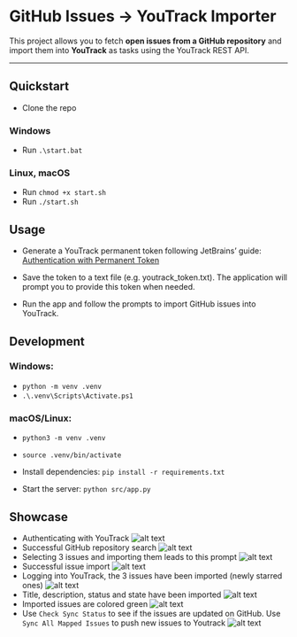 # GitHub Issues → YouTrack Importer

This project allows you to fetch **open issues from a GitHub repository** and import them into **YouTrack** as tasks using the YouTrack REST API.

---

## Quickstart

- Clone the repo

### Windows

- Run `.\start.bat`

### Linux, macOS

- Run `chmod +x start.sh`
- Run `./start.sh`

## Usage

- Generate a YouTrack permanent token following JetBrains’ guide:
  [Authentication with Permanent Token](https://www.jetbrains.com/help/youtrack/devportal/Manage-Permanent-Token.html)

- Save the token to a text file (e.g. youtrack_token.txt).
  The application will prompt you to provide this token when needed.

- Run the app and follow the prompts to import GitHub issues into YouTrack.

## Development

### Windows:

- `python -m venv .venv`
- `.\.venv\Scripts\Activate.ps1`

### macOS/Linux:

- `python3 -m venv .venv`
- `source .venv/bin/activate`

- Install dependencies: `pip install -r requirements.txt`

- Start the server: `python src/app.py`

## Showcase

- Authenticating with YouTrack
  ![alt text](screenshots/1.png)
- Successful GitHub repository search
  ![alt text](screenshots/2.png)
- Selecting 3 issues and importing them leads to this prompt
  ![alt text](screenshots/3.png)
- Successful issue import
  ![alt text](screenshots/4.png)
- Logging into YouTrack, the 3 issues have been imported (newly starred ones)
  ![alt text](screenshots/5.png)
- Title, description, status and state have been imported
  ![alt text](screenshots/6.png)
- Imported issues are colored green
  ![alt text](screenshots/7.png)
- Use `Check Sync Status` to see if the issues are updated on GitHub. Use `Sync All Mapped Issues` to push new issues to Youtrack
  ![alt text](screenshots/8.png)
